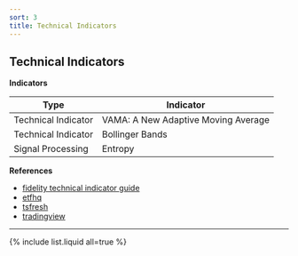 ```yaml
---
sort: 3
title: Technical Indicators
---
```


## Technical Indicators

**Indicators**

 | Type  |Indicator   |
| ------------ | ------------ | 
|Technical Indicator    | VAMA: A New Adaptive Moving Average  |
|Technical Indicator  | Bollinger Bands   |
|Signal Processing| Entropy|

**References**

- [fidelity technical indicator guide](https://www.fidelity.com/learning-center/trading-investing/technical-analysis/technical-indicator-guide/overview)
- [etfhq](http://etfhq.com/blog/2010/05/25/best-technical-indicators/)
- [tsfresh](https://tsfresh.readthedocs.io/en/latest/)
- [tradingview](https://www.tradingview.com/support/folders/43000547458-i-d-like-to-learn-more-about-indicators/)


------------
{% include list.liquid all=true %}
